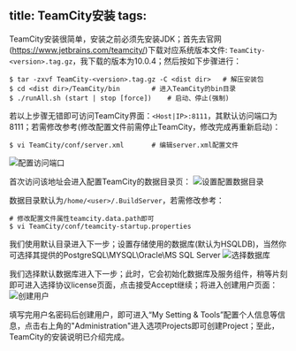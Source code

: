 title: TeamCity安装
tags:
---
TeamCity安装很简单，安装之前必须先安装JDK；首先去官网(https://www.jetbrains.com/teamcity/)下载对应系统版本文件: `TeamCity-<version>.tag.gz`，我下载的版本为10.0.4；然后按如下步骤进行：

    $ tar -zxvf TeamCity-<version>.tag.gz -C <dist dir>   # 解压安装包
    $ cd <dist dir>/TeamCity/bin        # 进入TeamCity的bin目录
    $ ./runAll.sh (start | stop [force])    # 启动、停止(强制)

若以上步骤无错即可访问TeamCity界面：` <Host|IP>:8111 `，其默认访问端口为8111；若需修改参考(修改配置文件前需停止TeamCity，修改完成再重新启动)：

	$ vi TeamCity/conf/server.xml 		# 编辑server.xml配置文件

![配置访问端口](http://7xlmfk.com1.z0.glb.clouddn.com/imgs/teamcity/tcc1.png)

首次访问该地址会进入配置TeamCity的数据目录页：
![设置配置数据目录](http://7xlmfk.com1.z0.glb.clouddn.com/imgs/teamcity/tc1.png)

数据目录默认为`/home/<user>/.BuildServer`，若需修改参考：

	# 修改配置文件属性teamcity.data.path即可
	$ vi TeamCity/conf/teamcity-startup.properties
	
我们使用默认目录进入下一步；设置存储使用的数据库(默认为HSQLDB)，当然你可选择其提供的PostgreSQL\MYSQL\Oracle\MS SQL Server
![选择数据库](http://7xlmfk.com1.z0.glb.clouddn.com/imgs/teamcity/tc2.png)

我们选择默认数据库进入下一步；此时，它会初始化数据库及服务组件，稍等片刻即可进入选择协议license页面，点击接受Accept继续；将进入创建用户页面：
![创建用户](http://7xlmfk.com1.z0.glb.clouddn.com/imgs/teamcity/tc3.png)

填写完用户名密码后创建用户，即可进入“My Setting & Tools”配置个人信息等信息，点击右上角的"Administration"进入选项Projects即可创建Project；至此，TeamCity的安装说明已介绍完成。